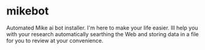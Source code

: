 # mikebot
Automated Mike ai bot installer. I'm here to make your life easier. Ill help you with your research automatically searthing the Web and storing data in a file for you to review at your convenience. 
